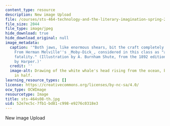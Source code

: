 ```yaml
---
content_type: resource
description: New image Upload
file: /courses/sts-464-technology-and-the-literary-imagination-spring-2008/52e7ec5c7fb1bd81c998e9276c0318e3_sts-464s08-th.jpg
file_size: 2044
file_type: image/jpeg
hide_download: true
hide_download_original: null
image_metadata:
  caption: '"Both jaws, like enormous shears, bit the craft completely in twain."
    From Herman Melville''s _Moby-Dick_, considered in this class as "an epic of technological
    fatality." (Illustration by A. Burnham Shute, from the 1892 edition published
    by Harper.)'
  credit: ''
  image-alt: Drawing of the white whale's head rising from the ocean, biting a rowboat
    in half.
learning_resource_types: []
license: https://creativecommons.org/licenses/by-nc-sa/4.0/
ocw_type: OCWImage
resourcetype: Image
title: sts-464s08-th.jpg
uid: 52e7ec5c-7fb1-bd81-c998-e9276c0318e3
---
```

New image Upload